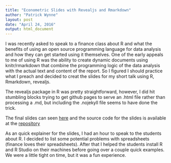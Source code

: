 ```yaml
---
title: "Econometric Slides with Revealjs and Rmarkdown"
author: "Patrick Wynne"
layout: post
date: "April 24, 2016"
output: html_document
---
```


I was recently asked to speak to a finance class about R and what  the benefits of using an open source programming language for data analysis and how they can get started using it themselves. One of the early appeals to me of using R was the ability to create dynamic documents using knitr/rmarkdown that combine the programming logic of the data analysis with the actual text and content of the report. So I figured I should practice what I preach and decided to creat the slides for my short talk using R, Rmarkdown, revealjs.

The revealjs package in R was pretty straightforward, however, I did hit stumbling blocks trying to get github pages to serve an .html file rather than processing a .md, but including the .nojekyll file seems to have done the trick.

The final slides can seen [here](http://patwynne.me/econometricsPresentation/) and the source code for the slides is available at the [repository](https://github.com/patwynne/econometricsPresentation)

As an quick explainer for the slides, I had an hour to speak to the students about R. I decided to list some potential problems with spreadsheets (finance loves their spreadsheets). After that I helped the students install R and R Studio on their machines before going over a couple quick examples. We were a little tight on time, but it was a fun experience.
